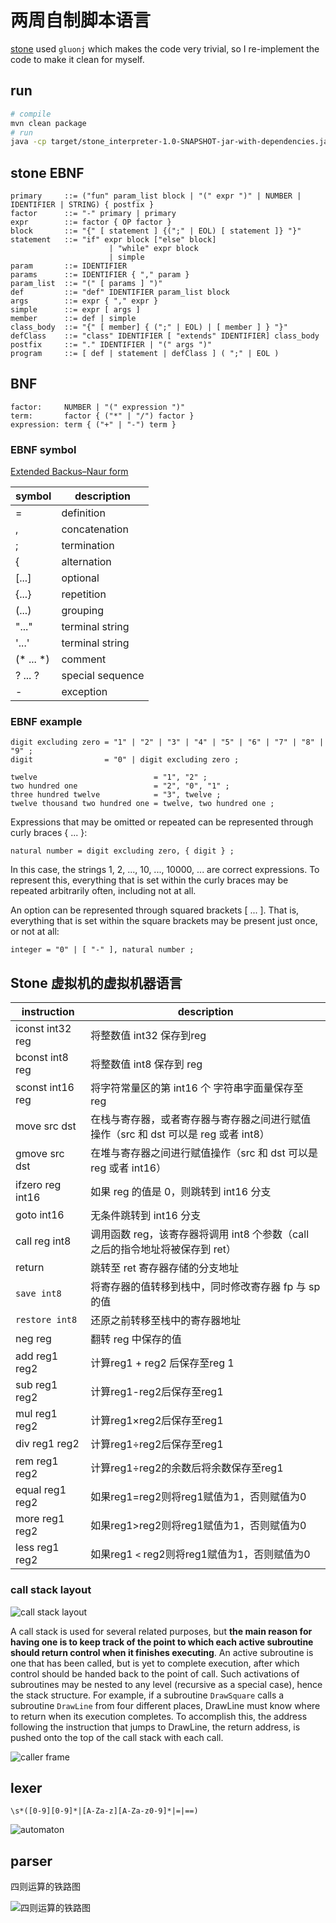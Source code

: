 # 两周自制脚本语言

[stone](https://github.com/chibash/stone) used `gluonj` which makes the code very trivial, so I re-implement the code to make it clean for myself.

## run

```bash
# compile
mvn clean package
# run
java -cp target/stone_interpreter-1.0-SNAPSHOT-jar-with-dependencies.jar com.xxx.stone.StdInParser < counter.stone
```

## stone EBNF

```EBNF
primary     ::= ("fun" param_list block | "(" expr ")" | NUMBER | IDENTIFIER | STRING) { postfix }
factor      ::= "-" primary | primary
expr        ::= factor { OP factor }
block       ::= "{" [ statement ] {(";" | EOL) [ statement ]} "}"
statement   ::= "if" expr block ["else" block]
                      | "while" expr block
                      | simple
param       ::= IDENTIFIER
params      ::= IDENTIFIER { "," param }
param_list  ::= "(" [ params ] ")"
def         ::= "def" IDENTIFIER param_list block
args        ::= expr { "," expr }
simple      ::= expr [ args ]
member      ::= def | simple
class_body  ::= "{" [ member] { (";" | EOL) | [ member ] } "}"
defClass    ::= "class" IDENTIFIER [ "extends" IDENTIFIER] class_body
postfix     ::= "." IDENTIFIER | "(" args ")"
program     ::= [ def | statement | defClass ] ( ";" | EOL )
```

## BNF

```EBNF
factor: 	NUMBER | "(" expression ")"
term:		factor { ("*" | "/") factor }
expression:	term { ("+" | "-") term }
```

### EBNF symbol

[Extended Backus–Naur form](https://en.wikipedia.org/wiki/Extended_Backus%E2%80%93Naur_form)

| symbol    | description      |
|-----------|------------------|
| =         | definition       |
| ,         | concatenation    |
| ;         | termination      |
| &#123;    | alternation      |
| [...]     | optional         |
| {...}     | repetition       |
| (...)     | grouping         |
| "..."     | terminal string  |
| '...'     | terminal string  |
| (* ... *) | comment          |
| ? ... ?   | special sequence |
| -         | exception        |

### EBNF example

```EBNF
digit excluding zero = "1" | "2" | "3" | "4" | "5" | "6" | "7" | "8" | "9" ;
digit                = "0" | digit excluding zero ;
```

```EBNF
twelve                          = "1", "2" ;
two hundred one                 = "2", "0", "1" ;
three hundred twelve            = "3", twelve ;
twelve thousand two hundred one = twelve, two hundred one ;
```

Expressions that may be omitted or repeated can be represented through curly braces { ... }:

```EBNF
natural number = digit excluding zero, { digit } ;
```

In this case, the strings 1, 2, ..., 10, ..., 10000, ... are correct expressions. To represent this, everything that is set within the curly braces may be repeated arbitrarily often, including not at all.

An option can be represented through squared brackets [ ... ]. That is, everything that is set within the square brackets may be present just once, or not at all:

```EBNF
integer = "0" | [ "-" ], natural number ;
```

## Stone 虚拟机的虚拟机器语言

| instruction      | description                                                                         |
|------------------|-------------------------------------------------------------------------------------|
| iconst int32 reg | 将整数值 int32 保存到reg                                                            |
| bconst int8 reg  | 将整数值 int8 保存到 reg                                                            |
| sconst int16 reg | 将字符常量区的第 int16 个 字符串字面量保存至 reg                                    |
| move src dst     | 在栈与寄存器，或者寄存器与寄存器之间进行赋值操作（src 和 dst 可以是 reg 或者 int8） |
| gmove src dst    | 在堆与寄存器之间进行赋值操作（src 和 dst 可以是 reg 或者 int16）                    |
| ifzero reg int16 | 如果 reg 的值是 0，则跳转到 int16 分支                                              |
| goto int16       | 无条件跳转到 int16 分支                                                             |
| call reg int8    | 调用函数 reg，该寄存器将调用 int8 个参数（call 之后的指令地址将被保存到 ret）       |
| return           | 跳转至 ret 寄存器存储的分支地址                                                     |
| `save int8`      | 将寄存器的值转移到栈中，同时修改寄存器 fp 与 sp 的值                                |
| `restore int8`   | 还原之前转移至栈中的寄存器地址                                                      |
| neg reg          | 翻转 reg 中保存的值                                                                 |
| add reg1 reg2    | 计算reg1 + reg2 后保存至reg 1                                                      |
| sub reg1 reg2    | 计算reg1-reg2后保存至reg1                                                           |
| mul reg1 reg2    | 计算reg1×reg2后保存至reg1                                                           |
| div reg1 reg2    | 计算reg1÷reg2后保存至reg1                                                           |
| rem reg1 reg2    | 计算reg1÷reg2的余数后将余数保存至reg1                                               |
| equal reg1 reg2  | 如果reg1=reg2则将reg1赋值为1，否则赋值为0                                           |
| more reg1 reg2   | 如果reg1>reg2则将reg1赋值为1，否则赋值为0                                           |
| less reg1 reg2   | 如果reg1 `<` reg2则将reg1赋值为1，否则赋值为0                                           |

### call stack layout

![call stack layout](./resources/2560px-Call_stack_layout.svg.png)

A call stack is used for several related purposes, but **the main reason for having one is to keep track of the point to which each active subroutine should return control when it finishes executing**. An active subroutine is one that has been called, but is yet to complete execution, after which control should be handed back to the point of call. Such activations of subroutines may be nested to any level (recursive as a special case), hence the stack structure. For example, if a subroutine `DrawSquare` calls a subroutine `DrawLine` from four different places, DrawLine must know where to return when its execution completes. To accomplish this, the address following the instruction that jumps to DrawLine, the return address, is pushed onto the top of the call stack with each call.

![caller frame](./resources/call-frame.png)

## lexer

```regex
\s*([0-9][0-9]*|[A-Za-z][A-Za-z0-9]*|=|==)
```

![automaton](./resources/automaton1.png)

## parser

四则运算的铁路图

![四则运算的铁路图](./resources/四则运算的铁路图.png)